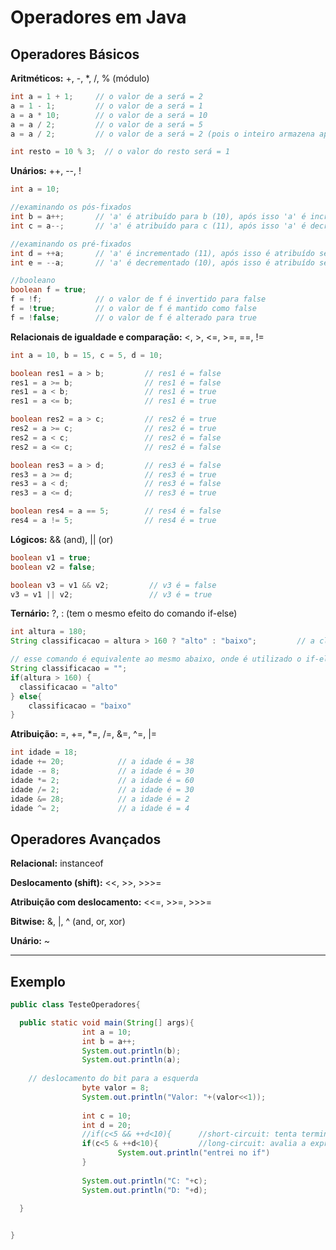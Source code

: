 # Operadores em Java

## Operadores Básicos

**Aritméticos:** +, -, *, /, % (módulo)

```java
int a = 1 + 1;     // o valor de a será = 2
a = 1 - 1;         // o valor de a será = 1
a = a * 10;        // o valor de a será = 10
a = a / 2;         // o valor de a será = 5
a = a / 2;         // o valor de a será = 2 (pois o inteiro armazena apenas a parte inteira, deprezando a parte decimal do resultado)

int resto = 10 % 3;  // o valor do resto será = 1
```

**Unários:** ++, --, !

```java
int a = 10;

//examinando os pós-fixados
int b = a++;       // 'a' é atribuído para b (10), após isso 'a' é incrementado (11)
int c = a--;       // 'a' é atribuído para c (11), após isso 'a' é decrementado (10)

//examinando os pré-fixados
int d = ++a;       // 'a' é incrementado (11), após isso é atribuído seu valor para 'd' (11)
int e = --a;       // 'a' é decrementado (10), após isso é atribuído seu valor para 'e' (10)

//booleano
boolean f = true;
f = !f;            // o valor de f é invertido para false
f = !true;         // o valor de f é mantido como false
f = !false;        // o valor de f é alterado para true
```
**Relacionais de igualdade e comparação:** <, >, <=, >=, ==, !=

```java
int a = 10, b = 15, c = 5, d = 10;

boolean res1 = a > b;         // res1 é = false
res1 = a >= b;                // res1 é = false
res1 = a < b;                 // res1 é = true
res1 = a <= b;                // res1 é = true

boolean res2 = a > c;         // res2 é = true
res2 = a >= c;                // res2 é = true
res2 = a < c;                 // res2 é = false
res2 = a <= c;                // res2 é = false

boolean res3 = a > d;         // res3 é = false
res3 = a >= d;                // res3 é = true
res3 = a < d;                 // res3 é = false
res3 = a <= d;                // res3 é = true

boolean res4 = a == 5;        // res4 é = false
res4 = a != 5;                // res4 é = true
```

**Lógicos:** && (and), || (or)

```java
boolean v1 = true;
boolean v2 = false;

boolean v3 = v1 && v2;         // v3 é = false
v3 = v1 || v2;                 // v3 é = true
```

**Ternário:** ?, : (tem o mesmo efeito do comando if-else)

```java
int altura = 180;
String classificacao = altura > 160 ? "alto" : "baixo";         // a classificação é "alto"

// esse comando é equivalente ao mesmo abaixo, onde é utilizado o if-else
String classificacao = "";
if(altura > 160) {
  classificacao = "alto"
} else{
    classificacao = "baixo"
}
```

**Atribuição:** =, +=, *=, /=, &=, ^=, |=
```java
int idade = 18;
idade += 20;            // a idade é = 38
idade -= 8;             // a idade é = 30
idade *= 2;             // a idade é = 60
idade /= 2;             // a idade é = 30
idade &= 28;            // a idade é = 2
idade ^= 2;             // a idade é = 4
```

## Operadores Avançados

**Relacional:** instanceof

**Deslocamento (shift):** <<, >>, >>>= 

**Atribuição com deslocamento:** <<=, >>=, >>>=

**Bitwise:** &, |, ^ (and, or, xor)

**Unário:** ~

---------------
## Exemplo
```java
public class TesteOperadores{

  public static void main(String[] args){
                int a = 10;
                int b = a++;
                System.out.println(b);
                System.out.println(a);
                
    // deslocamento do bit para a esquerda
                byte valor = 8;
                System.out.println("Valor: "+(valor<<1));
                
                int c = 10;
                int d = 20;
                //if(c<5 && ++d<10){      //short-circuit: tenta terminar a execução da comparação com o mínimo de informação possível
                if(c<5 & ++d<10){         //long-circuit: avalia a expressão completamente, independente de ser necessário tal ação
                        System.out.println("entrei no if")
                }
                
                System.out.println("C: "+c);
                System.out.println("D: "+d);
  
  }


}
```
